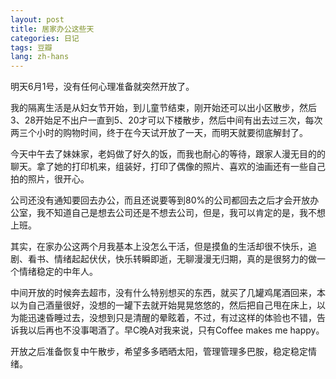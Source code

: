 ```yaml
---
layout: post
title: 居家办公这些天
categories: 日记
tags: 豆瓣
lang: zh-hans
---
```

明天6月1号，没有任何心理准备就突然开放了。

我的隔离生活是从妇女节开始，到儿童节结束，刚开始还可以出小区散步，然后3、28开始足不出户一直到5、20才可以下楼散步，然后中间有出去过三次，每次两三个小时的购物时间，终于在今天试开放了一天，而明天就要彻底解封了。

今天中午去了妹妹家，老妈做了好久的饭，而我也耐心的等待，跟家人漫无目的的聊天。拿了她的打印机来，组装好，打印了偶像的照片、喜欢的油画还有一些自己拍的照片，很开心。

公司还没有通知要回去办公，而且还说要等到80%的公司都回去之后才会开放办公室，我不知道自己是想去公司还是不想去公司，但是，我可以肯定的是，我不想上班。

其实，在家办公这两个月我基本上没怎么干活，但是摸鱼的生活却很不快乐，追剧、看书、情绪起起伏伏，快乐转瞬即逝，无聊漫漫无归期，真的是很努力的做一个情绪稳定的中年人。

中间开放的时候奔去超市，没有什么特别想买的东西，就买了几罐鸡尾酒回来，本以为自己酒量很好，没想的一罐下去就开始晃晃悠悠的，然后把自己甩在床上，以为能迅速昏睡过去，没想到只是清醒的晕眩着，不过，有过这样的体验也不错，告诉我以后再也不没事喝酒了。早C晚A对我来说，只有Coffee makes me happy。

开放之后准备恢复中午散步，希望多多晒晒太阳，管理管理多巴胺，稳定稳定情绪。

